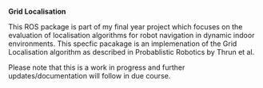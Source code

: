 **Grid Localisation**

This ROS package is part of my final year project which focuses on the evaluation of localisation algorithms for robot navigation in dynamic indoor environments. This specfic pacakage is an implemenation of the Grid Localisation algorithm as described in Probablistic Robotics by Thrun et al.

Please note that this is a work in progress and further updates/documentation will follow in due course.
